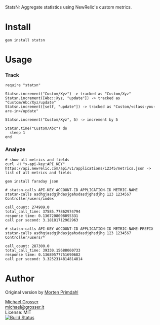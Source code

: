 StatsN: Aggregate statistics using NewRelic's custom metrics.

Install
=======

    gem install statsn

Usage
=====

### Track

    require "statsn"

    Statsn.increment("Custom/Xyz") -> tracked as "Custom/Xyz"
    Statsn.increment([Abc::Xyz, "update"]) -> tracked as "Custom/Abc/Xyz/update"
    Statsn.increment([self, "update"]) -> tracked as "Custom/<class-you-are-in>/update"

    Statsn.increment("Custom/Xyz", 5) -> increment by 5

    Statsn.time("Custom/Abc") do
      sleep 1
    end

### Analyze

    # show all metrics and fields
    curl -H "x-api-key:API_KEY" https://api.newrelic.com/api/v1/applications/12345/metrics.json -> list of all metrics and fields

    gem install faraday json

    # statsn-calls API-KEY ACCOUNT-ID APPLICATION-ID METRIC-NAME
    statsn-calls asdhgjasdgjhdasjgahsdasdjghsdjhg 123 1234567 Controller/users/index

    call_count: 274909.0
    total_call_time: 37585.77862974794
    response time: 0.1367208008095331
    call per second: 3.18181712962963

    # statsn-calls API-KEY ACCOUNT-ID APPLICATION-ID METRIC-NAME-PREFIX
    statsn-calls asdhgjasdgjhdasjgahsdasdjghsdjhg 123 1234567 Controller/users/*

    call_count: 287300.0
    total_call_time: 39330.15688060733
    response time: 0.13689577751690682
    call per second: 3.3252314814814814

Author
======
Original version by [Morten Primdahl](https://github.com/morten)<br/>

[Michael Grosser](http://grosser.it)<br/>
michael@grosser.it<br/>
License: MIT<br/>
[![Build Status](https://travis-ci.org/grosser/statsn.png)](https://travis-ci.org/grosser/statsn)
